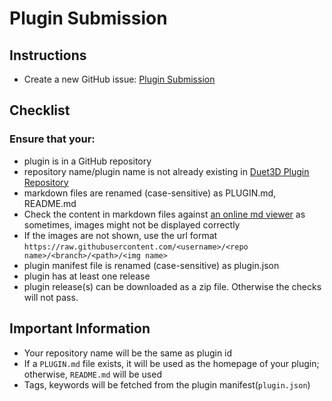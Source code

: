 # Plugin Submission
## Instructions
- Create a new GitHub issue: [Plugin Submission](https://github.com/Duet3D/PluginRepository/issues/new/choose)

## Checklist
### Ensure that your:
- plugin is in a GitHub repository
- repository name/plugin name is not already existing in [Duet3D Plugin Repository](https://github.com/Duet3D/PluginRepository/tree/master/src/plugins)
- markdown files are renamed (case-sensitive) as PLUGIN.md, README.md
- Check the content in markdown files against [an online md viewer](https://markdownlivepreview.com/) as sometimes, images might not be displayed correctly
- If the images are not shown, use the url format `https://raw.githubusercontent.com/<username>/<repo name>/<branch>/<path>/<img name> `
- plugin manifest file is renamed (case-sensitive) as plugin.json
- plugin has at least one release
- plugin release(s) can be downloaded as a zip file.
Otherwise the checks will not pass.


## Important Information
- Your repository name will be the same as plugin id
- If a `PLUGIN.md` file exists, it will be used as the homepage of your plugin; otherwise, `README.md` will be used
- Tags, keywords will be fetched from the plugin manifest(`plugin.json`)